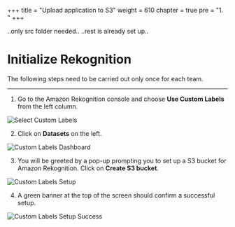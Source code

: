 +++
title = "Upload application to S3"
weight = 610
chapter = true
pre = "1. "
+++

..only src folder needed..
..rest is already set up..

# Initialize Rekognition

The following steps need to be carried out only once for each team.

---

1. Go to the Amazon Rekognition console and choose **Use Custom Labels** from the left column.

![Select Custom Labels](/custom-labels-select.png?classes=border)

2. Click on **Datasets** on the left.

![Custom Labels Dashboard](/custom-labels-dash.png?classes=border)

3. You will be greeted by a pop-up prompting you to set up a S3 bucket for Amazon Rekognition. Click on **Create S3 bucket**.

![Custom Labels Setup](/custom-labels-setup.png?classes=border)

4. A green banner at the top of the screen should confirm a successful setup.

![Custom Labels Setup Success](/setup-success.png?classes=border)
